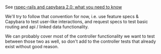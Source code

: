 See [rspec-rails and capybara 2.0: what you need to know](http://www.andylindeman.com/2012/11/11/rspec-rails-and-capybara-2.0-what-you-need-to-know.html)

We'll try to follow that convention for now, i.e. use feature specs & Capybara to test user-like interactions, and request specs to test basic routing and api / linked data functionality. 

We can probably cover most of the controller functionality we want to test between those two as well, so don't add to the controller tests that already exist without good reason.

